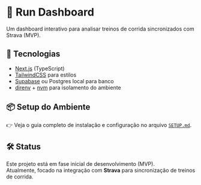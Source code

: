 # 🏃 Run Dashboard

Um dashboard interativo para analisar treinos de corrida sincronizados com Strava (MVP).

## 🚀 Tecnologias
- [Next.js](https://nextjs.org/) (TypeScript)
- [TailwindCSS](https://tailwindcss.com/) para estilos
- [Supabase](https://supabase.com/) ou Postgres local para banco
- [direnv](https://direnv.net/) + [nvm](https://github.com/nvm-sh/nvm) para isolamento do ambiente

## 📦 Setup do Ambiente

👉 Veja o guia completo de instalação e configuração no arquivo [`SETUP.md`](./SETUP.md).


## 🛠️ Status

Este projeto está em fase inicial de desenvolvimento (MVP).  
Atualmente, focado na integração com **Strava** para sincronização de treinos de corrida.
